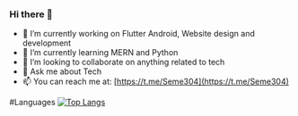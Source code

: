 ### Hi there 👋
- 🔭 I’m currently working on Flutter Android, Website design and development
- 🌱 I’m currently learning MERN and Python
- 👯 I’m looking to collaborate on anything related to tech
- 💬 Ask me about Tech
- 📫 You can reach me at: [https://t.me/Seme304](https://t.me/Seme304)

#Languages
[![Top Langs](https://github-readme-stats.vercel.app/api/top-langs/?username=Seme30)](https://github.com/Seme30/github-readme-stats)
